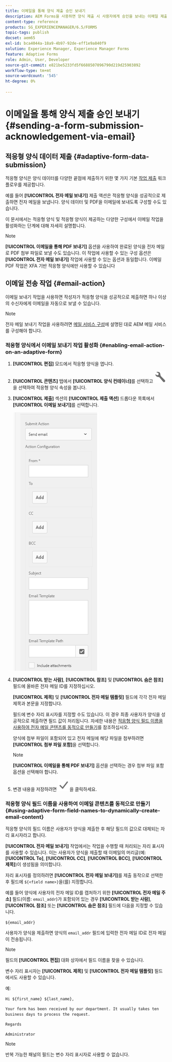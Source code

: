 ```yaml
---
title: 이메일을 통해 양식 제출 승인 보내기
description: AEM Forms을 사용하면 양식 제출 시 사용자에게 승인을 보내는 이메일 제출 액션을 구성할 수 있습니다.
content-type: reference
products: SG_EXPERIENCEMANAGER/6.5/FORMS
topic-tags: publish
docset: aem65
exl-id: bca4044a-18a9-4b97-92de-eff1e9a840f9
solution: Experience Manager, Experience Manager Forms
feature: Adaptive Forms
role: Admin, User, Developer
source-git-commit: e821be5233fd5f6688507096790d219d25903892
workflow-type: tm+mt
source-wordcount: '545'
ht-degree: 0%

---
```


# 이메일을 통해 양식 제출 승인 보내기 {#sending-a-form-submission-acknowledgement-via-email}

## 적응형 양식 데이터 제출 {#adaptive-form-data-submission}

적응형 양식은 양식 데이터를 다양한 끝점에 제출하기 위한 몇 가지 기본 [작업 제출](../../forms/using/configuring-submit-actions.md) 워크플로우를 제공합니다.

예를 들어 **[!UICONTROL 전자 메일 보내기]** 제출 액션은 적응형 양식을 성공적으로 제출하면 전자 메일을 보냅니다. 양식 데이터 및 PDF을 이메일에 보내도록 구성할 수도 있습니다.

이 문서에서는 적응형 양식 및 적응형 양식이 제공하는 다양한 구성에서 이메일 작업을 활성화하는 단계에 대해 자세히 설명합니다.

>[!NOTE]
>
>**[!UICONTROL 이메일을 통해 PDF 보내기]** 옵션을 사용하여 완료된 양식을 전자 메일로 PDF 첨부 파일로 보낼 수도 있습니다. 이 작업에 사용할 수 있는 구성 옵션은 **[!UICONTROL 전자 메일 보내기]** 작업에 사용할 수 있는 옵션과 동일합니다. 이메일 PDF 작업은 XFA 기반 적응형 양식에만 사용할 수 있습니다

## 이메일 전송 작업 {#email-action}

이메일 보내기 작업을 사용하면 작성자가 적응형 양식을 성공적으로 제출하면 하나 이상의 수신자에게 이메일을 자동으로 보낼 수 있습니다.

>[!NOTE]
>
>전자 메일 보내기 작업을 사용하려면 [메일 서비스 구성](/help/sites-administering/notification.md#configuring-the-mail-service)에 설명된 대로 AEM 메일 서비스를 구성해야 합니다.

### 적응형 양식에서 이메일 보내기 작업 활성화 {#enabling-email-action-on-an-adaptive-form}

1. **[!UICONTROL 편집]** 모드에서 적응형 양식을 엽니다.

1. **[!UICONTROL 콘텐츠]** 탭에서 **[!UICONTROL 양식 컨테이너]**&#x200B;를 선택하고 ![구성](assets/configure-icon.svg)을 선택하여 적응형 양식 속성을 봅니다.

1. **[!UICONTROL 제출]** 섹션의 **[!UICONTROL 제출 액션]** 드롭다운 목록에서 **[!UICONTROL 이메일 보내기]**&#x200B;를 선택합니다.

   ![작업 제출](assets/submission-actions.png)

1. **[!UICONTROL 받는 사람]**, **[!UICONTROL 참조]** 및 **[!UICONTROL 숨은 참조]** 필드에 올바른 전자 메일 ID를 지정하십시오.

   **[!UICONTROL 제목]** 및 **[!UICONTROL 전자 메일 템플릿]** 필드에 각각 전자 메일 제목과 본문을 지정합니다.

   필드에 변수 자리 표시자를 지정할 수도 있습니다. 이 경우 최종 사용자가 양식을 성공적으로 제출하면 필드 값이 처리됩니다. 자세한 내용은 [적응형 양식 필드 이름을 사용하여 전자 메일 콘텐츠를 동적으로 만들기](../../forms/using/form-submission-receipt-via-email.md#p-using-adaptive-form-field-names-to-dynamically-create-email-content-p)를 참조하십시오.

   양식에 첨부 파일이 포함되어 있고 전자 메일에 해당 파일을 첨부하려면 **[!UICONTROL 첨부 파일 포함]**&#x200B;을 선택합니다.

   >[!NOTE]
   >
   >**[!UICONTROL 이메일을 통해 PDF 보내기]** 옵션을 선택하는 경우 첨부 파일 포함 옵션을 선택해야 합니다.

1. 변경 내용을 저장하려면 ![저장](assets/save_icon.svg)을 클릭하세요.

### 적응형 양식 필드 이름을 사용하여 이메일 콘텐츠를 동적으로 만들기 {#using-adaptive-form-field-names-to-dynamically-create-email-content}

적응형 양식의 필드 이름은 사용자가 양식을 제출한 후 해당 필드의 값으로 대체되는 자리 표시자라고 합니다.

**[!UICONTROL 전자 메일 보내기]** 작업에서는 작업을 수행할 때 처리되는 자리 표시자를 사용할 수 있습니다. 이는 사용자가 양식을 제출할 때 이메일의 머리글(예: **[!UICONTROL To]**, **[!UICONTROL CC]**, **[!UICONTROL BCC]**, **[!UICONTROL 제목]**)이 생성됨을 의미합니다.

자리 표시자를 정의하려면 **[!UICONTROL 전자 메일 보내기]**&#x200B;를 제출 동작으로 선택한 후 필드에 `${<field name>}`을(를) 지정합니다.

예를 들어 양식에 사용자의 전자 메일 ID를 캡처하기 위한 **[!UICONTROL 전자 메일 주소]** 필드(이름: `email_addr`)가 포함되어 있는 경우 **[!UICONTROL 받는 사람]**, **[!UICONTROL 참조]** 또는 **[!UICONTROL 숨은 참조]** 필드에 다음을 지정할 수 있습니다.

`${email_addr}`

사용자가 양식을 제출하면 양식의 `email_addr` 필드에 입력한 전자 메일 ID로 전자 메일이 전송됩니다.

>[!NOTE]
>
>필드의 **[!UICONTROL 편집]** 대화 상자에서 필드 이름을 찾을 수 있습니다.

변수 자리 표시자는 **[!UICONTROL 제목]** 및 **[!UICONTROL 전자 메일 템플릿]** 필드에서도 사용할 수 있습니다.

예:

`Hi ${first_name} ${last_name},`

`Your form has been received by our department. It usually takes ten business days to process the request.`

`Regards`

`Administrator`

>[!NOTE]
>
>반복 가능한 패널의 필드는 변수 자리 표시자로 사용할 수 없습니다.
